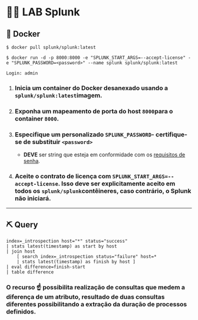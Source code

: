 # 👨‍💻 LAB Splunk

## 🐳 Docker

```
$ docker pull splunk/splunk:latest

$ docker run -d -p 8000:8000 -e "SPLUNK_START_ARGS=--accept-license" -e "SPLUNK_PASSWORD=<password>" --name splunk splunk/splunk:latest

Login: admin
```

1. ### Inicia um container do Docker desanexado usando a `splunk/splunk:latest`imagem.

2. ### Exponha um mapeamento de porta do host `8000`para o container `8000`.

3. ### Especifique um personalizado `SPLUNK_PASSWORD`- certifique-se de substituir `<password>`
   
   - **DEVE** ser string que esteja em conformidade com os [requisitos de senha](https://docs.splunk.com/Documentation/Splunk/latest/Security/Configurepasswordsinspecfile).
   
4. ### Aceite o contrato de licença com `SPLUNK_START_ARGS=--accept-license`. Isso deve ser explicitamente aceito em todos os `splunk/splunk`contêineres, caso contrário, o Splunk não iniciará.

---

## ⛏ Query

```
index=_introspection host="*" status="success"
| stats latest(timestamp) as start by host 
| join host 
    [ search index=_introspection status="failure" host=* 
    | stats latest(timestamp) as finish by host ] 
| eval difference=finish-start
| table difference
```

### O recurso ☝ possibilita realização de consultas que medem a diferença de um atributo, resultado de duas consultas diferentes possibilitando a extração da duração de processos definidos.   

